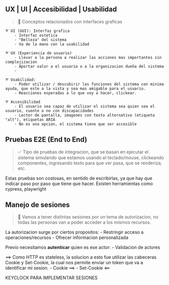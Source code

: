 ## UX | UI | Accesibilidad | Usabilidad

> 🧮 Conceptos relacionados con interfaces graficas

    ➰ UI (GUI): Interfaz grafica
        - Interfaz estetica
        - "Belleza" del sistema
        - Va de la mano con la usabilidad

    ➰ UX (Experiencia de usuario)
        - Llevar a la persona a realizar las acciones mas importantes sin complejizacion
        - Aportar valor a el usuario o a la organizacion dueña del sistema
        -

    ➰ Usabilidad:
        - Poder utilizar / descubirir las funciones del sistema con minima ayuda, que este a la vista y sea mas amigable para el usuario.
        - Reacciones esperadas a lo que voy a hacer, clickear.

    ➰ Accesibilidad
        - El usuario sea capaz de utilizar el sistema sea quien sea el usuario, cuente o no con discapacidades
        - Lector de pantalla, imagenes con texto alternativo (etiqueta "alt"), etiquetas ARIA
        - No es una opcion, el sistema tiene que ser accesible

## Pruebas E2E (End to End)

> ✅ Tipo de pruebas de integracion, que se basan en ejecutar el sistema simulando que estamos usando el teclado/mouse, clickeando componentes, ingresando texto para que ver pasa, que se renderiza, etc.

Estas pruebas son costosas, en sentido de escribirlas, ya que hay que indicar paso por paso que tiene que hacer. Existen herramientas como cypress, playwright

## Manejo de sesiones

> 🔐 Vamos a tener distintas sesiones por un tema de autorizacion, no todas las personas van a poder acceder a los mismos recursos.

La autorizacion surge por ciertos propositos: - Restringir acceso a operaciones/recursos - Ofrecer informacion personalizada

Previo necesitamos **autenticar** quien es ese actor: - Validacion de actores

==> Como HTTP es stateless, la solucion a esto fue utilizar las cabeceras Cookie y Set-Cookie, la cual nos permite enviar un token que va a identificar mi sesion. - Cookie ==> - Set-Cookie <==

KEYCLOCK PARA IMPLEMENTAR SESIONES
